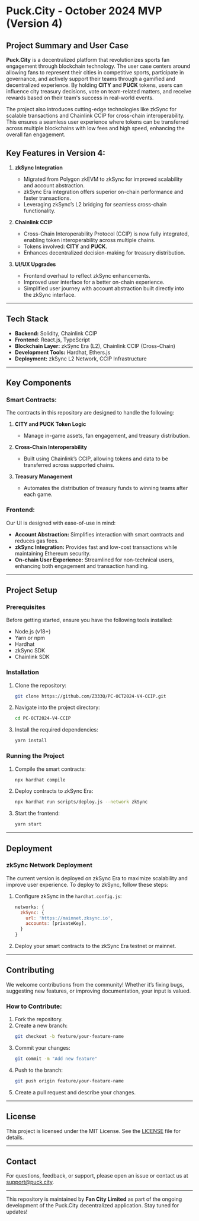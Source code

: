 
# Puck.City - October 2024 MVP (Version 4)

## Project Summary and User Case

**Puck.City** is a decentralized platform that revolutionizes sports fan engagement through blockchain technology. The user case centers around allowing fans to represent their cities in competitive sports, participate in governance, and actively support their teams through a gamified and decentralized experience. By holding **CITY** and **PUCK** tokens, users can influence city treasury decisions, vote on team-related matters, and receive rewards based on their team's success in real-world events.

The project also introduces cutting-edge technologies like zkSync for scalable transactions and Chainlink CCIP for cross-chain interoperability. This ensures a seamless user experience where tokens can be transferred across multiple blockchains with low fees and high speed, enhancing the overall fan engagement.

## Key Features in Version 4:

1. **zkSync Integration**
   - Migrated from Polygon zkEVM to zkSync for improved scalability and account abstraction.
   - zkSync Era integration offers superior on-chain performance and faster transactions.
   - Leveraging zkSync’s L2 bridging for seamless cross-chain functionality.

2. **Chainlink CCIP**
   - Cross-Chain Interoperability Protocol (CCIP) is now fully integrated, enabling token interoperability across multiple chains.
   - Tokens involved: **CITY** and **PUCK**.
   - Enhances decentralized decision-making for treasury distribution.

3. **UI/UX Upgrades**
   - Frontend overhaul to reflect zkSync enhancements.
   - Improved user interface for a better on-chain experience.
   - Simplified user journey with account abstraction built directly into the zkSync interface.

---

## Tech Stack

- **Backend:** Solidity, Chainlink CCIP
- **Frontend:** React.js, TypeScript
- **Blockchain Layer:** zkSync Era (L2), Chainlink CCIP (Cross-Chain)
- **Development Tools:** Hardhat, Ethers.js
- **Deployment:** zkSync L2 Network, CCIP Infrastructure

---

## Key Components

### Smart Contracts:
The contracts in this repository are designed to handle the following:

1. **CITY and PUCK Token Logic**  
   - Manage in-game assets, fan engagement, and treasury distribution.

2. **Cross-Chain Interoperability**  
   - Built using Chainlink’s CCIP, allowing tokens and data to be transferred across supported chains.

3. **Treasury Management**  
   - Automates the distribution of treasury funds to winning teams after each game.

### Frontend:
Our UI is designed with ease-of-use in mind:

- **Account Abstraction:** Simplifies interaction with smart contracts and reduces gas fees.
- **zkSync Integration:** Provides fast and low-cost transactions while maintaining Ethereum security.
- **On-chain User Experience:** Streamlined for non-technical users, enhancing both engagement and transaction handling.

---

## Project Setup

### Prerequisites

Before getting started, ensure you have the following tools installed:

- Node.js (v18+)
- Yarn or npm
- Hardhat
- zkSync SDK
- Chainlink SDK

### Installation

1. Clone the repository:
   ```bash
   git clone https://github.com/Z333Q/PC-OCT2024-V4-CCIP.git
   ```
2. Navigate into the project directory:
   ```bash
   cd PC-OCT2024-V4-CCIP
   ```
3. Install the required dependencies:
   ```bash
   yarn install
   ```

### Running the Project

1. Compile the smart contracts:
   ```bash
   npx hardhat compile
   ```
2. Deploy contracts to zkSync Era:
   ```bash
   npx hardhat run scripts/deploy.js --network zkSync
   ```
3. Start the frontend:
   ```bash
   yarn start
   ```

---

## Deployment

### zkSync Network Deployment

The current version is deployed on zkSync Era to maximize scalability and improve user experience. To deploy to zkSync, follow these steps:

1. Configure zkSync in the `hardhat.config.js`:
   ```js
   networks: {
     zkSync: {
       url: 'https://mainnet.zksync.io',
       accounts: [privateKey],
     }
   }
   ```

2. Deploy your smart contracts to the zkSync Era testnet or mainnet.

---

## Contributing

We welcome contributions from the community! Whether it’s fixing bugs, suggesting new features, or improving documentation, your input is valued.

### How to Contribute:
1. Fork the repository.
2. Create a new branch:
   ```bash
   git checkout -b feature/your-feature-name
   ```
3. Commit your changes:
   ```bash
   git commit -m "Add new feature"
   ```
4. Push to the branch:
   ```bash
   git push origin feature/your-feature-name
   ```
5. Create a pull request and describe your changes.

---

## License

This project is licensed under the MIT License. See the [LICENSE](./LICENSE) file for details.

---

## Contact

For questions, feedback, or support, please open an issue or contact us at [support@puck.city](mailto:support@puck.city).

---

This repository is maintained by **Fan City Limited** as part of the ongoing development of the Puck.City decentralized application. Stay tuned for updates!
